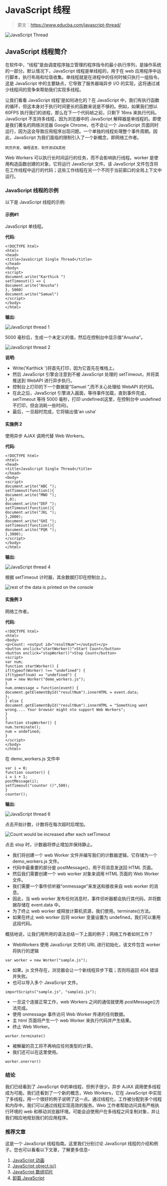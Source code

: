 # JavaScript 线程

> 原文：<https://www.educba.com/javascript-thread/>

![JavaScript Thread](img/70dfa556c807c6d217f35b63244ad6ee.png)



## JavaScript 线程简介

在软件中，“线程”是由调度程序独立管理的程序指令的最小执行序列，是操作系统的一部分。默认情况下，JavaScript 线程是单线程的，用于在 web 应用程序中运行脚本，执行布局和垃圾收集。单线程就是在进程中的任何时候只执行一组指令。这是 JavaScript 中的主要缺点，它导致了服务器端异步 I/O 的实现，这将通过减少线程间的竞争来帮助我们实现多线程。

让我们看看 JavaScript 线程’是如何进化的？在 JavaScript 中，我们有执行函数的循环，但这本身对于执行时间更长的函数来说是不够的。例如，如果我们想以 60FPS 执行我们的进程，那么在下一个代码帧之前，只剩下 16ms 来执行代码。JavaScript 不支持多线程，因为浏览器中的 JavaScript 解释器是单线程的。即使是我们著名的网络浏览器 Google Chrome，也不会让一个 JavaScript 页面同时运行，因为这会导致应用程序出现问题。一个单独的线程处理整个事件周期。因此，JavaScript 为我们面临的限制引入了一个新概念，即网络工作者。

<small>网页开发、编程语言、软件测试&其他</small>

Web Workers 可以执行长时间运行的任务，而不会影响执行线程。worker 是使用构造函数创建的对象，它将运行 JavaScript 文件。该 JavaScript 文件包含将在工作线程中运行的代码；这些工作线程在另一个不同于当前窗口的全局上下文中运行。

### JavaScript 线程的示例

以下是 JavaScript 线程的示例:

#### 示例#1

JavaScript 单线程。

**代码:**

```
<!DOCTYPE html>
<html>
<head>
<title>JavaScript Single Thread</title>
</head>
<body>
<script>
document.write("Karthick ")
setTimeout(() => {
document.write("Anusha")
}, 5000)
document.write("Samuel")
</script>
</body>
</html>
```

**输出:**

![JavaScript thread 1](img/104c62e404eb96c48f9f43e9472893e5.png)



5000 毫秒后，生成一个未定义的值，然后在控制台中显示值“Anusha”。

![JavaScript thread 2](img/80fbf1bc0bdc40b9152f56e408ef7977.png)



**说明:**

*   Write('Karthick ')将首先打印，因为它首先在堆栈上。
*   然后 JavaScript 引擎会注意到不被 JavaScript 处理的 setTimeout，并将其推送到 WebAPI 进行异步执行。
*   控制台上打印的下一个数据是“Samuel ”,而不关心处理给 WebAPI 的代码。
*   在此之后，JavaScript 引擎进入画面，等待事件加载，直到事件完成，setTimeout 等待 5000 毫秒，打印 undefined(这里，在控制台中 undefined 不打印，但会消耗一些时间)。
*   最后，一旦超时完成，它将输出值‘an usha’

#### 实施例 2

使用异步 AJAX 调用代替 Web Workers。

**代码:**

```
<!DOCTYPE html>
<html>
<head>
<title>JavaScript Single Thread</title>
</head>
<body>
<script>
document.write("ABC ");
setTimeout(function(){
document.write("MNO ");
},0);
document.write("DEF ");
setTimeout(function(){
document.write("JKL ");
},2000);
document.write("GHI ");
setTimeout(function(){
document.write("PQR ");
},3000);
</script>
</body>
</html>
```

**输出:**

![JavaScript thread 4](img/57e55bfbaaaedcdd370a02119b1f5b09.png)



根据 setTimeout 计时器，其余数据打印在控制台上。

![rest of the data is printed on the console](img/807b9d740c10c9bfe427ac7480fa6a33.png)



#### 实施例 3

网络工作者。

**代码:**

```
<!DOCTYPE html>
<html>
<body>
<p>Count: <output id="resultNum"></output></p>
<button onclick="startWorker()">Start Count</button>
<button onclick="stopWorker()">Stop Count</button>
<script>
var num;
function startWorker() {
if(typeof(Worker) !== "undefined") {
if(typeof(num) == "undefined") {
num = new Worker("demo_workers.js");
}
num.onmessage = function(event) {
document.getElementById("resultNum").innerHTML = event.data;
};
} else {
document.getElementById("resultNum").innerHTML = "Something went wrong.... Your browser might nto support Web Workers";
}
}
function stopWorker() {
num.terminate();
num = undefined;
}
</script>
</body>
</html>
```

在 demo_workers.js 文件中

```
var i = 0;
function counter() {
i = i + 1;
postMessage(i);
setTimeout("counter ()",500);
}
counter();
```

**输出:**

![JavaScript thread 6](img/ceaa4aa1cca7841719cf1a06db75f844.png)



点击开始计数，计数将在每次超时后增加。

![Count would be increased after each setTimeout](img/97754258f1750f63247319f4cc0d9c22.png)



点击 stop 时，计数器将停止增加并保持静止。

*   我们将创建一个 web Worker 文件并编写我们的计数器逻辑，它存储为一个 demo_workers.js 文件。
*   代码中最重要的部分是 postMessage()，用于将消息发送回 HTML 页面。
*   然后我们需要创建一个 web worker 对象来调用 HTML 页面的 Web Worker 文件。
*   我们需要一个事件侦听器“onmessage”来发送和接收来自 web worker 的消息。
*   因此，当 web worker 发布任何消息时，事件侦听器都会执行其代码，并将数据存储在 event.data 中。
*   为了终止 web worker 或释放计算机资源，我们使用。terminate()方法。
*   如果在终止 web worker 后将 worker 变量设置为 undefined，我们可以重用这段代码。

概括地说，让我们用所用的语法总结一下上面的例子；网络工作者如何工作？

*   WebWorkers 使用 JavaScript 文件的 URL 进行初始化，该文件包含 worker 将执行的逻辑

```
var worker = new Worker("sample.js");
```

*   如果。js 文件存在，浏览器会让一个新线程异步下载；否则将返回 404 错误并失败。
*   也可以导入多个 JavaScript 文件。

```
importScripts("sample.js", "sample1.js");
```

*   一旦这个连接正常工作，web Workers 之间的通信就使用 postMessage()方法完成。
*   使用 onmessage 事件访问 Web Worker 传递的任何数据。
*   主 html 页面将产生一个 web Worker 来执行代码并产生结果。
*   终止 Web Worker。

```
worker.terminate()
```

*   被解雇的员工将不再响应任何类型的计算。
*   我们还可以在这里使用。

```
worker.onerror()
```

### 结论

我们已经看到了 JavaScript 中的单线程，但例子很少。异步 AJAX 调用使多线程成为可能。我们还看到了一个新的概念，Web Workers，它在 JavaScript 中实现了多线程。用一个很好的例子说明了这一点。通过线程化，工作被分配到多个线程和内存中。我们可以通过线程实现高效的服务。Web 工作者帮助访问具有严格执行环境的 web 和移动浏览器环境。可能会迫使用户在多线程之间复制对象，并让我们相应地规划我们的应用程序。

### 推荐文章

这是一个 JavaScript 线程指南。这里我们分别讨论 JavaScript 线程的介绍和例子。您也可以看看以下文章，了解更多信息–

1.  [JavaScript 动画](https://www.educba.com/javascript-animation/)
2.  [JavaScript object.is()](https://www.educba.com/javascript-object-is/)
3.  [JavaScript 数组切片](https://www.educba.com/javascript-array-slice/)
4.  [卸载 JavaScript](https://www.educba.com/unshift-javascript/)





